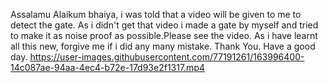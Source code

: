 Assalamu Alaikum bhaiya, i was told that a video will be given to me to detect the gate. As i didn't get that video i made a gate by myself and tried to make it as noise proof as possible.Please see the video.
As i have learnt all this new, forgive me if i did any many mistake. Thank You. Have a good day. 
https://user-images.githubusercontent.com/77191261/163996400-14c087ae-94aa-4ec4-b72e-17d93e2f1317.mp4
